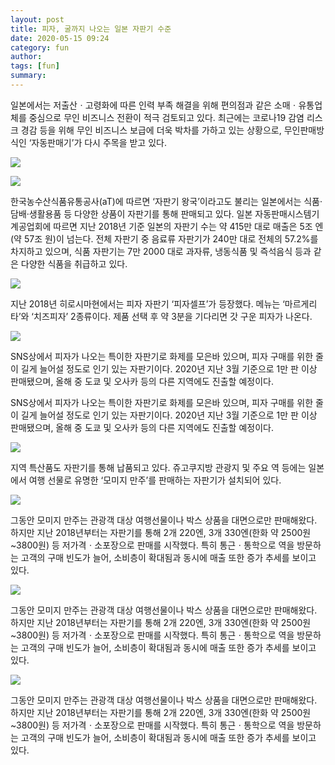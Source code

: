 ```yaml
---
layout: post
title: 피자, 굴까지 나오는 일본 자판기 수준
date: 2020-05-15 09:24
category: fun
author: 
tags: [fun]
summary: 
---
```



일본에서는 저출산ㆍ고령화에 따른 인력 부족 해결을 위해 편의점과 같은 소매ㆍ유통업체를 중심으로 무인 비즈니스 전환이 적극 검토되고 있다. 최근에는 코로나19 감염 리스크 경감 등을 위해 무인 비즈니스 보급에 더욱 박차를 가하고 있는 상황으로, 무인판매방식인 ‘자동판매기’가 다시 주목을 받고 있다.

![](https://img1.daumcdn.net/thumb/R720x0/?fname=https%3A%2F%2Ft1.daumcdn.net%2Fliveboard%2Frealfood%2F7910a54495f04116b2f44fc2b9984d42.JPG)

![](https://img1.daumcdn.net/thumb/R720x0/?fname=https%3A%2F%2Ft1.daumcdn.net%2Fliveboard%2Frealfood%2F953b69e38d1448d3b69c25e975ffa906.JPG)

한국농수산식품유통공사(aT)에 따르면 ‘자판기 왕국’이라고도 불리는 일본에서는 식품·담배·생활용품 등 다양한 상품이 자판기를 통해 판매되고 있다. 일본 자동판매시스템기계공업회에 따르면 지난 2018년 기준 일본의 자판기 수는 약 415만 대로 매출은 5조 엔(약 57조 원)이 넘는다. 전체 자판기 중 음료류 자판기가 240만 대로 전체의 57.2%를 차지하고 있으며, 식품 자판기는 7만 2000 대로 과자류, 냉동식품 및 즉석음식 등과 같은 다양한 식품을 취급하고 있다.  

![](https://img1.daumcdn.net/thumb/R720x0/?fname=https%3A%2F%2Ft1.daumcdn.net%2Fliveboard%2Frealfood%2Fddb9fb3645b64c989c8ede25ecccf223.JPG)

지난 2018년 히로시마현에서는 피자 자판기 ‘피자셀프’가 등장했다. 메뉴는 ‘마르게리타’와 ‘치즈피자’ 2종류이다. 제품 선택 후 약 3분을 기다리면 갓 구운 피자가 나온다.  

![](https://img1.daumcdn.net/thumb/R720x0/?fname=https%3A%2F%2Ft1.daumcdn.net%2Fliveboard%2Frealfood%2Fc7695260345340c9b1a16c02d5f2bd12.JPG)

SNS상에서 피자가 나오는 특이한 자판기로 화제를 모은바 있으며, 피자 구매를 위한 줄이 길게 늘어설 정도로 인기 있는 자판기이다. 2020년 지난 3월 기준으로 1만 판 이상 판매됐으며, 올해 중 도쿄 및 오사카 등의 다른 지역에도 진출할 예정이다.  

SNS상에서 피자가 나오는 특이한 자판기로 화제를 모은바 있으며, 피자 구매를 위한 줄이 길게 늘어설 정도로 인기 있는 자판기이다. 2020년 지난 3월 기준으로 1만 판 이상 판매됐으며, 올해 중 도쿄 및 오사카 등의 다른 지역에도 진출할 예정이다.

![](https://img1.daumcdn.net/thumb/R720x0/?fname=https%3A%2F%2Ft1.daumcdn.net%2Fliveboard%2Frealfood%2F953b69e38d1448d3b69c25e975ffa906.JPG)

지역 특산품도 자판기를 통해 납품되고 있다. 쥬고쿠지방 관광지 및 주요 역 등에는 일본에서 여행 선물로 유명한 ‘모미지 만주’를 판매하는 자판기가 설치되어 있다.  

![](https://img1.daumcdn.net/thumb/R720x0/?fname=https%3A%2F%2Ft1.daumcdn.net%2Fliveboard%2Frealfood%2F76bdef41b7cd4cd883617fa18f23d1f3.JPG)

그동안 모미지 만주는 관광객 대상 여행선물이나 박스 상품을 대면으로만 판매해왔다. 하지만 지난 2018년부터는 자판기를 통해 2개 220엔, 3개 330엔(한화 약 2500원~3800원) 등 저가격ㆍ소포장으로 판매를 시작했다. 특히 통근ㆍ통학으로 역을 방문하는 고객의 구매 빈도가 늘어, 소비층이 확대됨과 동시에 매출 또한 증가 추세를 보이고 있다.  

![](https://img1.daumcdn.net/thumb/R720x0/?fname=https%3A%2F%2Ft1.daumcdn.net%2Fliveboard%2Frealfood%2F96f0ee71943c42cba25e4e54f106263d.JPG)

그동안 모미지 만주는 관광객 대상 여행선물이나 박스 상품을 대면으로만 판매해왔다. 하지만 지난 2018년부터는 자판기를 통해 2개 220엔, 3개 330엔(한화 약 2500원~3800원) 등 저가격ㆍ소포장으로 판매를 시작했다. 특히 통근ㆍ통학으로 역을 방문하는 고객의 구매 빈도가 늘어, 소비층이 확대됨과 동시에 매출 또한 증가 추세를 보이고 있다.  

![](https://img1.daumcdn.net/thumb/R720x0/?fname=https%3A%2F%2Ft1.daumcdn.net%2Fliveboard%2Frealfood%2F39ab8311fc924f058860b50efacb9c63.JPG)

그동안 모미지 만주는 관광객 대상 여행선물이나 박스 상품을 대면으로만 판매해왔다. 하지만 지난 2018년부터는 자판기를 통해 2개 220엔, 3개 330엔(한화 약 2500원~3800원) 등 저가격ㆍ소포장으로 판매를 시작했다. 특히 통근ㆍ통학으로 역을 방문하는 고객의 구매 빈도가 늘어, 소비층이 확대됨과 동시에 매출 또한 증가 추세를 보이고 있다.